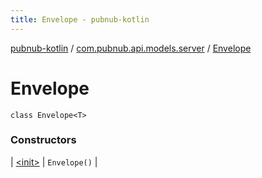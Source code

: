 ```yaml
---
title: Envelope - pubnub-kotlin
---
```


[pubnub-kotlin](../../index.html) / [com.pubnub.api.models.server](../index.html) / [Envelope](./index.html)

# Envelope

`class Envelope<T>`

### Constructors

| [&lt;init&gt;](-init-.html) | `Envelope()` |

